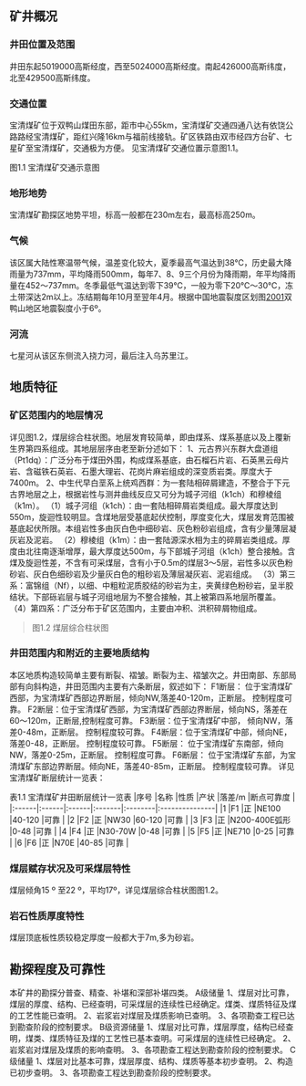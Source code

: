 

## 矿井概况 ##

### 井田位置及范围 ###

井田东起5019000高斯经度，西至5024000高斯经度。南起426000高斯纬度，北至429500高斯纬度。
### 交通位置 ###

宝清煤矿位于双鸭山煤田东部，距市中心55km，宝清煤矿交通四通八达有依饶公路路经宝清煤矿，距红兴隆16km与福前线接轨。矿区铁路由双市经四方台矿、七星矿至宝清煤矿，交通极为方便。
见宝清煤矿交通位置示意图1.1。

图1.1  宝清煤矿交通示意图
### 地形地势 ###

宝清煤矿勘探区地势平坦，标高一般都在230m左右，最高标高250m。
### 气候 ###

该区属大陆性寒温带气候，温差变化较大，夏季最高气温达到38℃，历史最大降雨量为737mm，平均降雨500mm，每年7、8、9三个月份为降雨期，年平均降雨量在452～737mm。冬季最低气温达到零下39℃，一般为零下20℃～30℃，冻土带深达2m以上。冻结期每年10月至翌年4月。根据中国地震裂度区划图[2001](2001.md)双鸭山地区地震裂度小于6º。
### 河流 ###

七星河从该区东侧流入挠力河，最后注入乌苏里江。
## 地质特征 ##

### 矿区范围内的地层情况 ###

详见图1.2，煤层综合柱状图。地层发育较简单，即由煤系、煤系基底以及上覆新生界第四系组成。其地层层序由老至新分述如下：
1、元古界兴东群大盘道组（Pt1dq）：广泛分布于煤田外围，构成煤系基底，由石榴石片岩、石英黑云母片岩、含磁铁石英岩、石墨大理岩、花岗片麻岩组成的深变质岩类。厚度大于7400m。
2、中生代早白垩系上统鸡西群：为一套陆相碎屑建造，不整合于下元古界地层之上，根据岩性与测井曲线反应又可分为城子河组（k1ch）和穆棱组（k1m）。
（1）城子河组（k1ch）：由一套陆相碎屑岩类组成。最大厚度达到550m，旋迴性较明显。含煤地层受基底起伏控制，厚度变化大，煤层发育范围被基底起伏所限。本组岩性多由灰白色中细砂岩、灰色粉砂岩组成，含有少量薄层凝灰岩及泥岩。
（2）穆棱组（k1m）：由一套陆源深水相为主的碎屑岩类组成。厚度由北往南逐渐增厚，最大厚度达500m，与下部城子河组（k1ch）整合接触。含煤及旋迴性差，不含有可采煤层，含有小于0.5m的煤层3～5层，岩性多以灰色粉砂岩、灰白色细砂岩及少量灰白色的粗砂岩及薄层凝灰岩、泥岩组成。
（3）第三系：富锦组（Nf），以细、中粗粒泥质胶结的砂岩为主，夹黄绿色粉砂岩，呈半胶结状。下部砾岩层与城子河组地层为不整合接触，其上被第四系地层所覆盖。
（4）第四系：广泛分布于矿区范围内，主要由冲积、洪积碎屑物组成。

> 图1.2 煤层综合柱状图


### 井田范围内和附近的主要地质结构 ###

本区地质构造较简单主要有断裂、褶皱。断裂为主、褶皱次之。井田南部、东部局部有向斜构造，井田范围内主要有六条断层，叙述如下：
F1断层： 位于宝清煤矿西部，为宝清煤矿西部边界断层，倾向NW,落差40-120m，正断层。 控制程度可靠。
F2断层：位于宝清煤矿西部，为宝清煤矿西部边界断层，倾向NS，落差在60～120m，正断层,控制程度可靠。
F3断层：位于宝清煤矿中部， 倾向NW，落差0-48m，正断层。  控制程度较可靠。
F4断层：位于宝清煤矿中部，倾向NE，落差0-48，正断层。  控制程度较可靠。
F5断层： 位于宝清煤矿东南部，倾向NW，落差0-25m，正断层。  控制程度可靠。
F6断层： 位于宝清煤矿东部，为宝清煤矿东部边界断层。倾向NE，落差40-85m，正断层。 控制程度较可靠。
详见宝清煤矿断层统计一览表：

表1.1  宝清煤矿井田断层统计一览表
|序号	|名称	|性质	|产状		|落差/m	|断点可靠度	|
|:------|:------|:------|:-------|:--------|:---------------|
|1	     |F1	    |正	   |NE100		 |40-120	  |可靠		        |
|2	     |F2	    |正	   |NW30		  |60-120	  |可靠		        |
|3	     |F3	    |正	   |N200-400E弧形	|0-48		   |可靠		        |
|4	     |F4	    |正	   |N30-70W	|0-48		   |可靠		        |
|5	     |F5	    |正	   |NE710		 |0-25		   |可靠		        |
|6	     |F6	    |正	   |N70E		  |40-85		  |可靠		        |

### 煤层赋存状况及可采煤层特性 ###

煤层倾角15 º 至22 º，平均17º，详见煤层综合柱状图图1.2。
### 岩石性质厚度特性 ###

煤层顶底板性质较稳定厚度一般都大于7m,多为砂岩。
## 勘探程度及可靠性 ##

本矿井的勘探分普查、精查、补堪和深部补堪四类。
A级储量
1、煤层对比可靠，煤层的厚度、结构、已经查明，可采煤层的连续性已经确定。煤类、煤质特征及煤的工艺性能已查明。
2、岩浆岩对煤层及煤质影响已查明。
3、各项勘查工程已达到勘查阶段的控制要求。
B级资源储量
1、煤层对比可靠，煤层厚度，结构已经查明，煤类、煤质特征及煤的工艺性已基本查明。可采煤层的连续性已经确定。
2、岩浆岩对煤层及煤质的影响查明。
3、各项勘查工程达到勘查阶段的控制要求。
C级储量
1、煤层对比基本可靠，煤层厚度、结构、煤质等基本初步查明。
2、构造已初步查明。
3、各项勘查工程达到勘查阶段的控制要求。